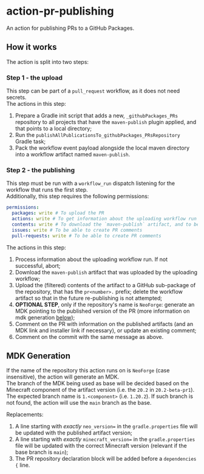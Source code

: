 # action-pr-publishing 
An action for publishing PRs to a GitHub Packages.

## How it works
The action is split into two steps:

### Step 1 - the upload
This step can be part of a `pull_request` workflow, as it does not need secrets.  
The actions in this step:
1. Prepare a Gradle init script that adds a new, `_githubPackages_PRs` repository to all projects that have the `maven-publish` plugin applied, and that points to a local directory;
2. Run the `publishAllPublicationsTo_githubPackages_PRsRepository` Gradle task;
3. Pack the workflow event payload alongside the local maven directory into a workflow artifact named `maven-publish`.

### Step 2 - the publishing
This step must be run with a `workflow_run` dispatch listening for the workflow that runs the first step.  
Additionally, this step requires the following permissions:
```yml
permissions:
  packages: write # To upload the PR
  actions: write # To get information about the uploading workflow run and to delete the run artifacts
  contents: write # To download the `maven-publish` artifact, and to be able to create commit comments
  issues: write # To be able to create PR comments
  pull-requests: write # To be able to create PR comments
```
The actions in this step:
1. Process information about the uploading workflow run. If not successful, abort;
2. Download the `maven-publish` artifact that was uploaded by the uploading workflow;
3. Upload the (filtered) contents of the artifact to a GitHub sub-package of the repository, that has the `pr<number>.` prefix; delete the workflow artifact so that in the future re-publishing is not attempted;
4. **OPTIONAL STEP**, only if the repository's name is `NeoForge`: generate an MDK pointing to the published version of the PR (more information on mdk generation [below](#mdk-generation));
5. Comment on the PR with information on the published artifacts (and an MDK link and installer link if necessary), or update an existing comment;
6. Comment on the commit with the same message as above.

## MDK Generation
If the name of the repository this action runs on is `NeoForge` (case insensitive), the action will generate an MDK.  
The branch of the MDK being used as base will be decided based on the Minecraft component of the artifact version (i.e. the `20.2` in `20.2-beta-pr1`). The expected branch name is `1.<component>` (i.e. `1.20.2`).
If such branch is not found, the action will use the `main` branch as the base.

Replacements:
1. A line starting with _exactly_ `neo_version=` in the `gradle.properties` file will be updated with the published artifact version;
2. A line starting with _exactly_ `minecraft_version=` in the `gradle.properties` file will be updated with the correct Minecraft version (relevant if the base branch is `main`);
3. The PR repository declaration block will be added before a `dependencies {` line.
